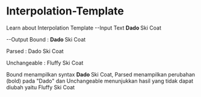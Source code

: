 # Interpolation-Template
Learn about Interpolation Template
--Input Text
<b> Dado </b>Ski Coat

--Output
Bound : <b> Dado </b>Ski Coat

Parsed : Dado Ski Coat

Unchangeable : Fluffy Ski Coat

Bound menampilkan syntax <b> Dado </b>Ski Coat, Parsed menampilkan perubahan (bold) pada "Dado" dan Unchangeable menunjukkan hasil yang tidak dapat diubah yaitu Fluffy Ski Coat
